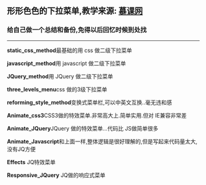 ## 形形色色的下拉菜单,教学来源: [慕课网](http://imooc.com/ "慕课网")
### 给自己做一个总结和备份,免得以后回忆时候到处找
- - - - - -
**static_css_method**最基础的用 css 做二级下拉菜单

**javascript_method**用 javascript 做二级下拉菜单

**JQuery_method**用 JQuery 做二级下拉菜单

**three_levels_menu**css 做的3级下拉菜单

**reforming_style_method**变换式菜单栏,可以中英文互换..毫无违和感

**Animate_css3**CSS3做的特效菜单.非常高大上.简单实用.但对 IE兼容非常差

**Animate_JQuery**JQuery 做的特效菜单...代码比 JS做简单很多

**Animate_Javascript**和上面一样,整体逻辑是很好理解的,但是写起来代码量太大,没有JQ方便

**Effects** JQ特效菜单

**Responsive_JQuery** JQ做的响应式菜单
